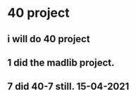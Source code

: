 # 40 project
## i will do 40 project 
## 1 did the madlib project. 
## 7 did 40-7 still.  15-04-2021
